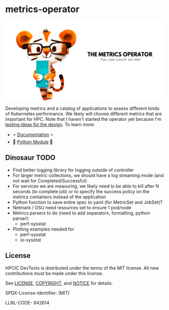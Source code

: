 # metrics-operator

![docs/images/metrics-operator-banner.png](docs/images/metrics-operator-banner.png)

Developing metrics and a catalog of applications to assess different kinds of Kubernetes performance.
We likely will choose different metrics that are important for HPC.
Note that I haven't started the operator yet because I'm [testing ideas for the design](hack/test).
To learn more:

- ⭐️ [Documentation](https://converged-computing.github.io/metrics-operator/) ⭐️
- 🐯️ [Python Module](https://pypi.org/project/metricsoperator/) 🐯️

## Dinosaur TODO

- Find better logging library for logging outside of controller
- For larger metric collections, we should have a log streaming mode (and not wait for Completed/Successful)
- For services we are measuring, we likely need to be able to kill after N seconds (to complete job) or to specify the success policy on the metrics containers instead of the application
- Python function to save entire spec to yaml (for MetricSet and JobSet)?
- Netmark / OSU need resources set to ensure 1 pod/node
- Metrics parsers to do (need to add separators, formatting, python parser):
  - perf-sysstat
- Plotting examples needed for
  - perf-sysstat
  - io-sysstat

## License

HPCIC DevTools is distributed under the terms of the MIT license.
All new contributions must be made under this license.

See [LICENSE](https://github.com/converged-computing/cloud-select/blob/main/LICENSE),
[COPYRIGHT](https://github.com/converged-computing/cloud-select/blob/main/COPYRIGHT), and
[NOTICE](https://github.com/converged-computing/cloud-select/blob/main/NOTICE) for details.

SPDX-License-Identifier: (MIT)

LLNL-CODE- 842614
